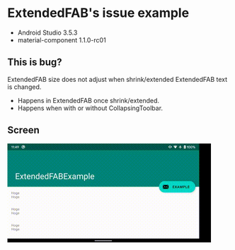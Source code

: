 # ExtendedFAB's issue example

- Android Studio 3.5.3
- material-component 1.1.0-rc01


## This is bug?

ExtendedFAB size does not adjust when shrink/extended ExtendedFAB text is changed.


- Happens in ExtendedFAB once shrink/extended.
- Happens when with or without CollapsingToolbar.

## Screen

<img src="/screenshot/movie.gif" >
